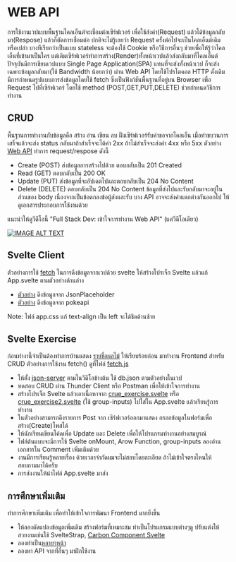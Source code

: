 # WEB API
การใช้งานเวปแบบพื้นฐานไคลเอ็นต์จะเชื่อมต่อเซิร์ฟเวอร์ เพื่อใช้ส่งค่า(Request) แล้วได้ข้อมูลกลับมา(Respose) แล้วก็ตัดการเชื่อมต่อ ปกติจะไม่รู้เลยว่า Request ครั้งต่อไปจะเป็นไคลเอ็นต์เดิมหรือเปล่า บางทีเรียกว่าเป็นแบบ stateless จะต้องใช้  Cookie หรือวิธีการอื่นๆ ช่วยเพื่อให้รู้ว่าไคลเอ็นที่เข้ามาเป็นใคร แต่เดิมเซิร์ฟเวอร์ทำการสร้าง(Render)ทั้งหน้าเวปแล้วส่งกลับมาที่ไคลเอ็นต์ ปัจจุบันมีการเขียนเวปแบบ Single Page Application(SPA) แทนที่จะส่งทั้งหน้าเวป ก็จะส่งเฉพาะข้อมูลกลับมา(ใช้ Bandwidth น้อยกว่า) ผ่าน Web API โดยใช้โปรโตคอล HTTP ดั้งเดิม มีการกำหนดรูปแบบการส่งข้อมูลโดยใช้ 
fetch ซึ่งเป็นฟังก์ชันพื้นฐานที่อยู่บน Browser เพื่อ Request ไปที่เซิร์ฟเวอร์ โดยใช้ method (POST,GET,PUT,DELETE) ช่วยกำหนดวิธีการทำงาน

## CRUD
พื้นฐานการทำงานกับข้อมูลคือ สร้าง อ่าน เขียน ลบ ฝั่งเซิร์ฟเวอร์รับคำขอจากไคลเอ็น เมื่อทำขบวนการเสร็จแล้วจะส่ง status กลับมาถ้าสำเร็จจะได้ค่า 2xx ถ้าไม่สำเร็จจะส่งค่า 4xx หรือ 5xx ตัวอย่าง 
[Web API](https://www.moesif.com/blog/technical/api-design/Which-HTTP-Status-Code-To-Use-For-Every-CRUD-App/) ทำการ request/respose ดังนี้
- Create (POST) ส่งข้อมูลการสร้างไปด้วย ตอบกลับเป็น 201 Created
- Read (GET) ตอบกลับเป็น 200 OK 
- Update (PUT)  ส่งข้อมูลที่จะอัปเดตไปและตอบกลับเป็น 204 No Content
- Delete (DELETE) ตอบกลับเป็น 204 No Content
ข้อมูลที่ส่งไปและรับกลับมาจะอยู่ในส่วนของ body
เนื่องจากเป็นข้อตกลงข้อผู้ส่งและรับ บาง API อาจจะส่งค่าแตกต่างกันออกไป ให้ดูเอกสารประกอบการใช้งานด้วย

แนะนำให้ดูวีดีโอนี้ "Full Stack Dev: เข้าใจการทำงาน Web API" (แค่วีดีโอเดียว)

[![IMAGE ALT TEXT](http://img.youtube.com/vi/c49Y5VKKW34/0.jpg)](https://www.youtube.com/watch?v=c49Y5VKKW34&list=PLWMbTFbTi55ODjx2GXM_PCEh5sMgEo8nq "Full Stack Dev: เข้าใจการทำงาน Web API")

## Svelte Client
ตัวอย่างการใช้ [fetch](https://developer.mozilla.org/en-US/docs/Web/API/fetch) 
ในการดึงข้อมูลจากเวปด้วย svelte ให้สร้างโปรเจ็ก Svelte แล้วแก้ App.svelte ตามตัวอย่างด้านล่าง
- [ตัวอย่าง](./load-users.svelte) ดึงข้อมูลจาก JsonPlaceholder  
- [ตัวอย่าง](./load-pokemon.svelte) ดึงข้อมูลจาก pokeapi

Note: ไฟล์ app.css แก้ text-align เป็น left จะได้ชิดด้านซ้าย

## Svelte Exercise
  ก่อนทำงานี้จำเป็นต้องทำการบ้านแสดง [รายชื่อผลไม้](../fruit-list/) ให้เรียบร้อยก่อน มาทำงาน Frontend สำหรับ CRUD ตัวอย่างการใช้งาน fetch() ดูที่ไฟล์ [fetch.js](./fetch.js)
- ให้ตั้ง [json-server](https://github.com/typicode/json-server) ตามในวีดีโอข้างต้น ใช้ db.json ตามตัวอย่างในเวป
- ทดสอบ CRUD ผ่าน Thunder Client หรือ Postman เพื่อให้เข้าใจการทำงาน  
- สร้างโปรเจ็ก Svelte แล้วเอาเนื้อหาจาก [crue_exercise.svelte](./crud_exercise.svelte) หรือ [crue_exercise2.svelte](./crud_exercise2.svelte) (ใช้ group-inputs) ไปใส่ใน App.svelte แล้วเรียนรู้การทำงาน
- ในตัวอย่างสามารถดึงรายการ Post จาก เซิร์ฟเวอร์ออกมาแสดง กรอกข้อมูลในฟอร์มเพื่อสร้าง(Create)โพสได้ 
- ให้นักเรียนเขียนโค้ดเพื่อ Update และ Delete เพื่อให้โปรแกรมทำงานอย่างสมบูรณ์ 
- ไฟล์ต้นแบบจะมีการใช้ Svelte onMount, Arow Function, group-inputs ลองอ่านเอกสารใน Comment เพิ่มเติมด้วย
- งานมีการเรียนรู้หลายเรื่อง ด้วยเวลาจำกัดผมจะไม่สอบโดยละเอียด ถ้าไม่เข้าใจตรงไหนให้สอบถามมาได้ครับ
- การส่งงานให้นำไฟล์ App.svelte มาส่ง
## การศึกษาเพิ่มเติม
ทำการศึกษาเพิ่มเติม เพื่อทำให้เข้าใจการพัฒนา Frontend มากยิ่งขึ้น
- ให้ลองดัดแปลงข้อมูลเพิ่มเติม สร้างฟอร์มที่เหมาะสม ทำเป็นโปรแกรมแบบต่างๆดู ปรับแต่งให้สวยงามเช่นใช้ SvelteStrap, [Carbon Component Svelte](https://carbon-components-svelte.onrender.com/)  
- ลองทำเป็น[หลายๆหน้า](https://youtu.be/EPf7Ptwgvu8) 
- ลองหา API จากที่อื่นๆ มาฝึกใช้งาน
